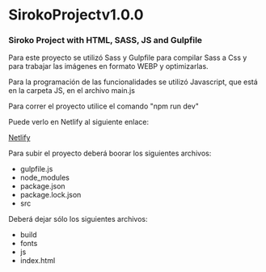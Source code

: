 # SirokoProjectv1.0.0
### Siroko Project with HTML, SASS, JS and Gulpfile

Para este proyecto se utilizó Sass y Gulpfile para compilar Sass a Css y para trabajar las imágenes en formato WEBP y optimizarlas.

Para la programación de las funcionalidades se utilizó Javascript, que está en la carpeta JS, en el archivo main.js

Para correr el proyecto utilice el comando "npm run dev"

Puede verlo en Netlify al siguiente enlace:

[Netlify](https://siroko-project-v1.netlify.app/)

Para subir el proyecto deberá boorar los siguientes archivos:

* gulpfile.js
* node_modules
* package.json
* package.lock.json
* src

Deberá dejar sólo los siguientes archivos:

* build
* fonts
* js
* index.html
